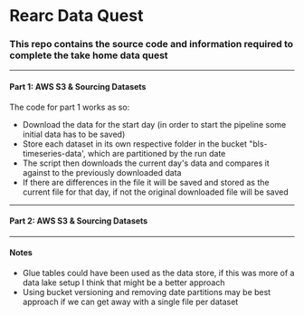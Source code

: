 # Rearc Data Quest
### This repo contains the source code and information required to complete the take home data quest
----
#### Part 1: AWS S3 & Sourcing Datasets
The code for part 1 works as so:
- Download the data for the start day (in order to start the pipeline some initial data has to be saved)
- Store each dataset in its own respective folder in the bucket "bls-timeseries-data', which are partitioned by the run date
- The script then downloads the current day's data and compares it against to the previously downloaded data
- If there are differences in the file it will be saved and stored as the current file for that day, if not the original downloaded file will be saved
----
#### Part 2: AWS S3 & Sourcing Datasets











----
#### Notes
- Glue tables could have been used as the data store, if this was more of a data lake setup I think that might be a better approach
- Using bucket versioning and removing date partitions may be best approach if we can get away with a single file per dataset
